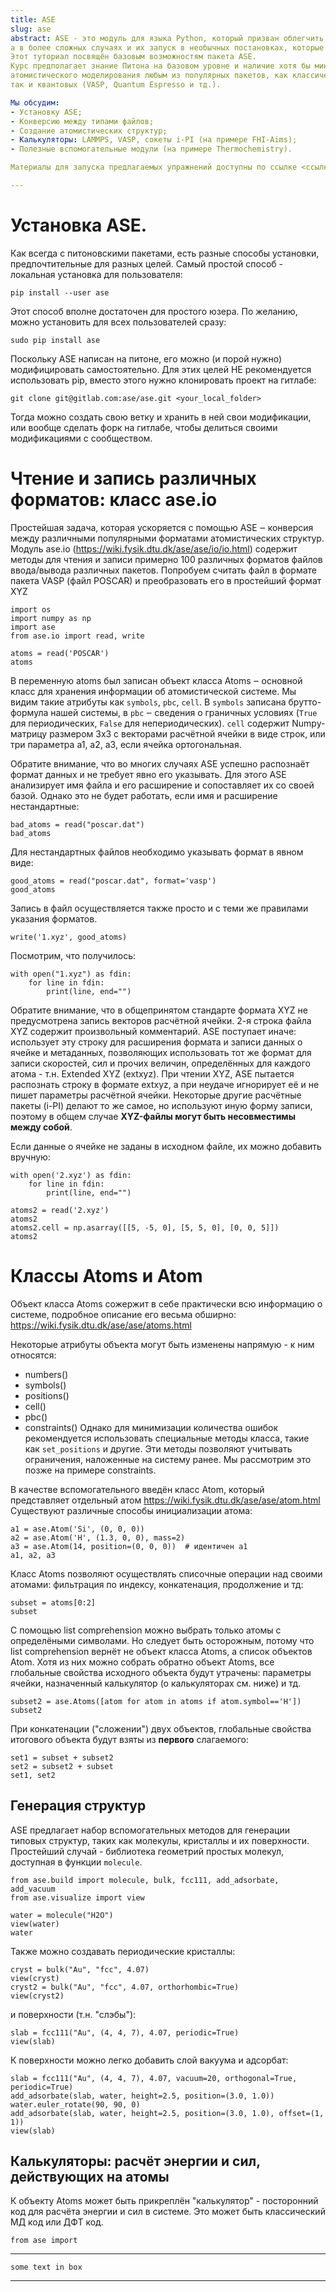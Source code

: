```yaml
---
title: ASE
slug: ase
abstract: ASE - это модуль для языка Python, который призван облегчить анализ результатов МД-расчётов,
а в более сложных случаях и их запуск в необычных постановках, которые затруднительно сделать средствами самого расчётного кода.
Этот туториал посвящён базовым возможностям пакета ASE.
Курс предполагает знание Питона на базовом уровне и наличие хотя бы минимального опыта
атомистического моделирования любым из популярных пакетов, как классических (LAMMPS, GROMACS),
так и квантовых (VASP, Quantum Espresso и тд.).

Мы обсудим:
- Установку ASE;
- Конверсию между типами файлов;
- Создание атомистических структур;
- Калькуляторы: LAMMPS, VASP, сокеты i-PI (на примере FHI-Aims);
- Полезные вспомогательные модули (на примере Thermochemistry).

Материалы для запуска предлагаемых упражнений доступны по ссылке <ссылка>.

---
```

# Установка ASE. 
Как всегда с питоновскими пакетами, есть разные способы установки, предпочтительные для разных целей.
Самый простой способ - локальная установка для пользователя:
```
pip install --user ase
```
Этот способ вполне достаточен для простого юзера.
По желанию, можно установить для всех пользователей сразу:
```
sudo pip install ase
```
Поскольку ASE написан на питоне, его можно (и порой нужно) модифицировать самостоятельно. 
Для этих целей НЕ рекомендуется использовать pip, вместо этого нужно клонировать проект на гитлабе:
```
git clone git@gitlab.com:ase/ase.git <your_local_folder>
```
Тогда можно создать свою ветку и хранить в ней свои модификации, или вообще сделать форк на гитлабе, чтобы делиться своими модификациями с сообществом.

# Чтение и запись различных форматов: класс ase.io
Простейшая задача, которая ускоряется с помощью ASE ‒ конверсия между различными популярными форматами атомистических структур. 
Модуль ase.io (https://wiki.fysik.dtu.dk/ase/ase/io/io.html) содержит методы для чтения и записи 
примерно 100 различных форматов файлов ввода/вывода различных пакетов.
Попробуем считать файл в формате пакета VASP (файл POSCAR) и преобразовать его в простейший формат XYZ
```
import os
import numpy as np
import ase
from ase.io import read, write

atoms = read('POSCAR')
atoms
```

В переменную atoms был записан объект класса Atoms ‒ основной класс для хранения информации об атомистической системе.
Мы видим такие атрибуты как `symbols`, `pbc`, `cell`.
В `symbols` записана брутто-формула нашей системы, в `pbc` ‒ сведения о граничных условиях 
(`True` для периодических, `False` для непериодических). 
`cell` содержит Numpy-матрицу размером 3x3 с векторами расчётной ячейки в виде строк, или три параметра a1, a2, a3, если ячейка ортогональная.

Обратите внимание, что во многих случаях ASE успешно распознаёт формат данных и не требует явно его указывать. 
Для этого ASE анализирует имя файла и его расширение и сопоставляет их со своей базой. 
Однако это не будет работать, если имя и расширение нестандартные:
```
bad_atoms = read("poscar.dat")
bad_atoms
```
Для нестандартных файлов необходимо указывать формат в явном виде:
```
good_atoms = read("poscar.dat", format='vasp')
good_atoms
```

Запись в файл осуществляется также просто и с теми же правилами указания форматов.
```
write('1.xyz', good_atoms)
```
Посмотрим, что получилось:
```
with open("1.xyz") as fdin:
    for line in fdin:
        print(line, end="")
```
Обратите внимание, что в общепринятом стандарте формата XYZ не предусмотрена запись векторов расчётной ячейки. 
2-я строка файла XYZ содержит произвольный комментарий. ASE поступает иначе: 
использует эту строку для расширения формата и записи данных о ячейке и метаданных, 
позволяющих использовать тот же формат для записи скоростей, сил и прочих величин, 
определённых для каждого атома - т.н. Extended XYZ (extxyz). 
При чтении XYZ, ASE пытается распознать строку в формате extxyz, а при неудаче игнорирует её и не пишет 
параметры расчётной ячейки. Некоторые другие расчётные пакеты (i-PI) делают то же самое, 
но используют иную форму записи, поэтому в общем случае **XYZ-файлы могут быть несовместимы между собой**.

Если данные о ячейке не заданы в исходном файле, их можно добавить вручную:
```
with open('2.xyz') as fdin:
    for line in fdin:
        print(line, end="")
        
atoms2 = read('2.xyz')
atoms2
atoms2.cell = np.asarray([[5, -5, 0], [5, 5, 0], [0, 0, 5]])
atoms2
```

# Классы Atoms и Atom
Объект класса Atoms сожержит в себе практически всю информацию о системе, подробное описание его весьма обширно: 
https://wiki.fysik.dtu.dk/ase/ase/atoms.html

Некоторые атрибуты объекта могут быть изменены напрямую - к ним относятся:

- numbers()
- symbols()
- positions()
- cell()
- pbc()
- constraints()
Однако для минимизации количества ошибок рекомендуется использовать специальные методы класса, 
такие как `set_positions` и другие. Эти методы позволяют учитывать ограничения, наложенные на систему ранее. Мы рассмотрим это позже на примере constraints.

В качестве вспомогательного введён класс Atom, который представляет отдельный атом 
https://wiki.fysik.dtu.dk/ase/ase/atom.html 
Существуют различные способы инициализации атома:
```
a1 = ase.Atom('Si', (0, 0, 0))
a2 = ase.Atom('H', (1.3, 0, 0), mass=2)
a3 = ase.Atom(14, position=(0, 0, 0))  # идентичен a1
a1, a2, a3
```

Класс Atoms позволяют осуществлять списочные операции над своими атомами: 
фильтрация по индексу, конкатенация, продолжение и тд:
```
subset = atoms[0:2]
subset
```
С помощью list comprehension можно выбрать только атомы с определёными символами. 
Но следует быть осторожным, потому что list comprehension вернёт не объект класса Atoms, 
а список объектов Atom. 
Хотя из них можно собрать обратно объект Atoms, все глобальные свойства исходного объекта будут утрачены: 
параметры ячейки, назначенный калькулятор (о калькуляторах см. ниже) и тд.
```
subset2 = ase.Atoms([atom for atom in atoms if atom.symbol=='H'])
subset2
```

При конкатенации ("сложении") двух объектов, глобальные свойства итогового объекта будут взяты из **первого** слагаемого:
```
set1 = subset + subset2
set2 = subset2 + subset
set1, set2
```

## Генерация структур

ASE предлагает набор вспомогательных методов для генерации типовых структур, 
таких как молекулы, кристаллы и их поверхности. 
Простейший случай - библиотека геометрий простых молекул, доступная в функции `molecule`.
```
from ase.build import molecule, bulk, fcc111, add_adsorbate, add_vacuum
from ase.visualize import view

water = molecule("H2O")
view(water)
water
```
Также можно создавать периодические кристаллы:
```
cryst = bulk("Au", "fcc", 4.07)
view(cryst)
cryst2 = bulk("Au", "fcc", 4.07, orthorhombic=True)
view(cryst2)
```
и поверхности (т.н. "слэбы"):
```
slab = fcc111("Au", (4, 4, 7), 4.07, periodic=True)
view(slab)
```
К поверхности можно легко добавить слой вакуума и адсорбат:
```
slab = fcc111("Au", (4, 4, 7), 4.07, vacuum=20, orthogonal=True, periodic=True)
add_adsorbate(slab, water, height=2.5, position=(3.0, 1.0))
water.euler_rotate(90, 90, 0)
add_adsorbate(slab, water, height=2.5, position=(3.0, 1.0), offset=(1, 1))
view(slab)
```

## Калькуляторы: расчёт энергии и сил, действующих на атомы

К объекту Atoms может быть прикреплён "калькулятор" - посторонний код для расчёта энергии и сил в системе. 
Это может быть классический МД код или ДФТ код. 
```
from ase import 
```
---
```
some text in box
```
---
    
